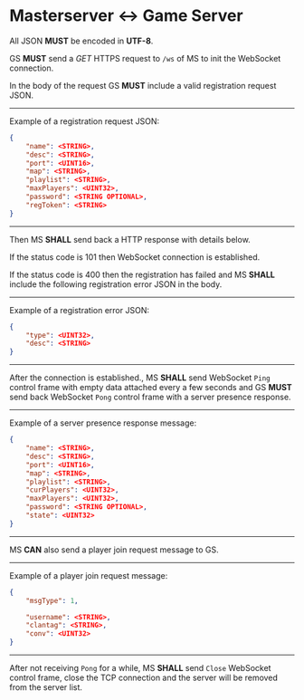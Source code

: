 # Masterserver <-> Game Server

All JSON **MUST** be encoded in **UTF-8**.

GS **MUST** send a *GET* HTTPS request to `/ws` of MS to init the WebSocket connection.

In the body of the request GS **MUST** include a valid registration request JSON.

---
Example of a registration request JSON:
```json
{
    "name": <STRING>,
    "desc": <STRING>,
    "port": <UINT16>,
    "map": <STRING>,
    "playlist": <STRING>,
    "maxPlayers": <UINT32>,
    "password": <STRING OPTIONAL>,
    "regToken": <STRING>
}
```
---

Then MS **SHALL** send back a HTTP response with details below.

If the status code is 101 then WebSocket connection is established.

If the status code is 400 then the registration has failed and MS **SHALL** include the following registration error JSON in the body.

---
Example of a registration error JSON:
```json
{
    "type": <UINT32>,
    "desc": <STRING>
}
```
---

After the connection is established., MS **SHALL** send WebSocket `Ping` control frame with empty data attached every a few seconds and GS **MUST** send back WebSocket `Pong` control frame with a server presence response.

---
Example of a server presence response message:
```json
{
    "name": <STRING>,
    "desc": <STRING>,
    "port": <UINT16>,
    "map": <STRING>,
    "playlist": <STRING>,
    "curPlayers": <UINT32>,
    "maxPlayers": <UINT32>,
    "password": <STRING OPTIONAL>,
    "state": <UINT32>
}
```
---

MS **CAN** also send a player join request message to GS.

---
Example of a player join request message:
```json
{
    "msgType": 1,

    "username": <STRING>,
    "clantag": <STRING>,
    "conv": <UINT32>
}
```
---

After not receiving `Pong` for a while, MS **SHALL** send `Close` WebSocket control frame, close the TCP connection and the server will be removed from the server list.